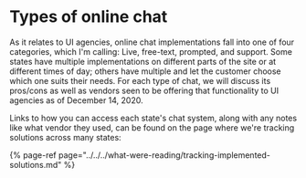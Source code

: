 # Types of online chat

As it relates to UI agencies, online chat implementations fall into one of four categories, which I'm calling: Live, free-text, prompted, and support. Some states have multiple implementations on different parts of the site or at different times of day; others have multiple and let the customer choose which one suits their needs. For each type of chat, we will discuss its pros/cons as well as vendors seen to be offering that functionality to UI agencies as of December 14, 2020. 

Links to how you can access each state's chat system, along with any notes like what vendor they used, can be found on the page where we're tracking solutions across many states:

{% page-ref page="../../../what-were-reading/tracking-implemented-solutions.md" %}



